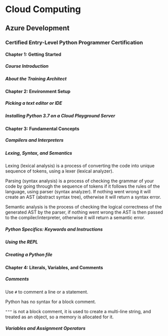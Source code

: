# Cloud Computing

## Azure Development

### Certified Entry-Level Python Programmer Certification

#### Chapter 1: Getting Started

##### Course Introduction

##### About the Training Architect

#### Chapter 2: Environment Setup

##### Picking a text editor or IDE

##### Installing Python 3.7 on a Cloud Playground Server

#### Chapter 3: Fundamental Concepts

##### Compilers and Interpreters

##### Lexing, Syntax, and Semantics

Lexing (lexical analysis) is a process of converting the code into unique
sequence of tokens, using a lexer (lexical analyzer).

Parsing (syntax analysis) is a process of checking the grammar of your code by
going through the sequence of tokens if it follows the rules of the language,
using parser (syntax analyzer). If nothing went wrong it will create an AST
(abstract syntax tree), otherwise it will return a syntax error.

Semantic analysis is the process of checking the logical correctness of the
generated AST by the parser, if nothing went wrong the AST is then passed
to the compiler/interpreter, otherwise it will return a semantic error.

##### Python Specifics: Keywords and Instructions

##### Using the REPL

##### Creating a Python file

#### Chapter 4: Literals, Variables, and Comments

##### Comments

Use `#` to comment a line or a statement.

Python has no syntax for a block comment.

`"""` is not a block comment, it is used to create a multi-line string, and
treated as an object, so a memory is allocated for it.

##### Variables and Assignment Operators
